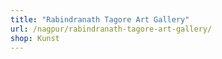 ```yaml
---
title: "Rabindranath Tagore Art Gallery"
url: /nagpur/rabindranath-tagore-art-gallery/
shop: Kunst
---
```


